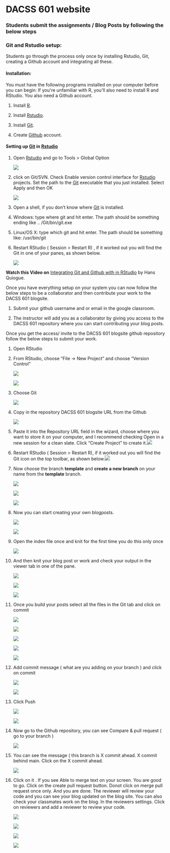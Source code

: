 # DACSS 601 website

### Students submit the assignments / Blog Posts by following the below steps

### Git and Rstudio setup:

Students go through the process only once by installing Rstudio, Git, creating a Github account and integrating all these.

#### **Installation:**

You must have the following programs installed on your computer before you can begin: If you're unfamiliar with R, you'll also need to install R and RStudio. You also need a Github account.

1.  Install [R](https://cloud.r-project.org/).

2.  Install [Rstudio](https://www.rstudio.com/products/rstudio/#Desktop).

3.  Install [Git](https://git-scm.com/downloads).

4.  Create [Github](https://github.com/) account.

#### **Setting up [Git](https://git-scm.com/downloads) in [Rstudio](https://www.rstudio.com/products/rstudio/#Desktop)**

1.  Open [Rstudio](https://www.rstudio.com/products/rstudio/#Desktop) and go to Tools \> Global Option

    ![](Images/Screenshot%20(57).png)

2.  click on Git/SVN. Check Enable version control interface for [Rstudio](https://www.rstudio.com/products/rstudio/#Desktop) projects. Set the path to the [Git](https://git-scm.com/downloads) executable that you just installed. Select Apply and then OK

    ![](Images/Screenshot%20(58).png)

3.  Open a shell, if you don’t know where [Git](https://git-scm.com/downloads) is installed.

4.  Windows: type where git and hit enter. The path should be something ending like .. /Git/bin/git.exe

5.  Linux/OS X: type which git and hit enter. The path should be something like: /usr/bin/git

6.  Restart RStudio ( Session \> Restart R) , if it worked out you will find the Git in one of your panes, as shown below.

    ![](Images/Screenshot%20(108).png)

**Watch this Video on** [Integrating Git and Github with in RStudio](https://www.youtube.com/watch?v=pqWiwcfFz28&list=PL6fG9co6nK8ebkhWSS11z9MWKzRdoqzoTs) by Hans Quiogue.

Once you have everything setup on your system you can now follow the below steps to be a collaborator and then contribute your work to the DACSS 601 blogsite.

1.  Submit your github username and or email in the google classroom.

2.  The instructor will add you as a collaborator by giving you access to the DACSS 601 repository where you can start contributing your blog posts.

Once you get the access/ invite to the DACSS 601 blogsite github repository follow the below steps to submit your work.

1.  Open RStudio

2.  From RStudio, choose “File -\> New Project” and choose “Version Control”

    ![](Images/Screenshot%20(60).png)

    ![](Images/Screenshot%20(61).png)

3.  Choose Git

    ![](Images/Screenshot%20(62).png)

4.  Copy in the repository DACSS 601 blogsite URL from the Github

    ![](Images/Screenshot%20(104).png)

5.  Paste it into the Repository URL field in the wizard, choose where you want to store it on your computer, and I recommend checking Open in a new session for a clean slate. Click “Create Project” to create it.![](Images/Screenshot%20(63).png)

6.   Restart RStudio ( Session > Restart R), if it worked out you will find the Git icon on the top toolbar, as shown below.![](Images/Screenshot%20(64).png)

7.  Now choose the branch **template** and **create a new branch** on your name from the **template** branch.

    ![](Images/Screenshot%20(66).png)

    ![](Images/Screenshot%20(67).png)

    ![](Images/Screenshot%20(73)-02.png)

8.  Now you can start creating your own blogposts.

    ![](Images/Screenshot%20(105).png)

    ![](Images/Screenshot%20(106).png)

9.  Open the index file once and knit for the first time you do this only once

    ![](Images/Screenshot%20(68)-01.png)

10. And then knit your blog post or work and check your output in the viewer tab in one of the pane. 

    ![](Images/Screenshot%20(70).png)

    ![](Images/Screenshot%20(71).png)

    ![](Images/Screenshot%20(72).png)

11. Once you build your posts select all the files in the Git tab and click on commit

    ![](Images/Screenshot%20(82).png)

    ![](Images/Screenshot%20(84).png)

    ![](Images/Screenshot%20(86).png)

    ![](Images/Screenshot%20(87).png)

    ![](Images/Screenshot%20(90).png)

12. Add commit message ( what are you adding on your branch ) and click on commit

    ![](Images/Screenshot%20(91).png)

    ![](Images/Screenshot%20(92).png)

13. Click Push

    ![](Images/Screenshot%20(93).png)

    ![](Images/Screenshot%20(94).png)

14. Now go to the Github repository, you can see Compare & pull request ( go to your branch )

    ![](Images/Screenshot%20(80).png)

15. You can see the message ( this branch is X commit ahead. X commit behind main. Click on the X commit ahead.

    ![](Images/Screenshot%20(81).png)

16. Click on it . If you see Able to merge text on your screen. You are good to go. Click on the create pull request button. Donot click on merge pull request once only. And you are done. The reviewer will review your code and you can see your blog updated on the blog site. You can also check your classmates work on the blog. In the reviewers settings. Click on reviewers and add a reviewer to review your code.

    ![](Images/Screenshot%20(98).png)

    ![](Images/Screenshot%20(99).png)

    ![](Images/Screenshot%20(100).png)

    ![](Images/Screenshot%20(101).png)
